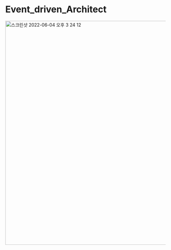 # Event_driven_Architect

<img width="701" alt="스크린샷 2022-06-04 오후 3 24 12" src="https://user-images.githubusercontent.com/56097431/171987395-4a7cf162-acb5-42c5-9e47-72d527e4fe51.png">
